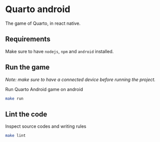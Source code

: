 # Quarto android

The game of Quarto, in react native.

## Requirements

Make sure to have `nodejs`, `npm` and `android` installed.

## Run the game

_Note: make sure to have a connected device before running the project._

Run Quarto Android game on android

``` bash
make run
```

## Lint the code

Inspect source codes and writing rules

``` bash
make lint
```
